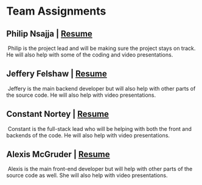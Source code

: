 # Team Assignments

## Philip Nsajja | [Resume](https://github.com/Chewwi7/Intro-to-Software-Engineering-Project/blob/main/Project%20Planning/TeamResumes/PhilipNsajjaResume.md)

​	Philip is the project lead and will be making sure the project stays on track. He will also help with some of the coding and video presentations.

## Jeffery Felshaw | [Resume](https://github.com/Chewwi7/Intro-to-Software-Engineering-Project/blob/main/Project%20Planning/TeamResumes/JefferyFelshawResume.md)

​	Jeffery is the main backend developer but will also help with other parts of the source code. He will also help with video presentations.

## Constant Nortey | [Resume](https://github.com/Chewwi7/Intro-to-Software-Engineering-Project/blob/main/Project%20Planning/TeamResumes/ConstantNorteyResume.md)

​	Constant is the full-stack lead who will be helping with both the front and backends of the code. He will also help with video presentations.

## Alexis McGruder | [Resume](https://github.com/Chewwi7/Intro-to-Software-Engineering-Project/blob/main/Project%20Planning/TeamResumes/AlexisMcGruderResume.md)

​	Alexis is the main front-end developer but will help with other parts of the source code as well. She will also help with video presentations.

​	

